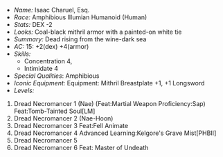 - *Name:* Isaac Charuel, Esq.
- *Race:* Amphibious Illumian Humanoid (Human)
- *Stats:* DEX -2
- *Looks:* Coal-black mithril armor with a painted-on white tie
- *Summary:* Dead rising from the wine-dark sea
- *AC:* 15: +2(dex) +4(armor)
- *Skills:*
  - Concentration 4,
  - Intimidate 4
- *Special Qualities*: Amphibious
- *Iconic Equipment:* Equipment: Mithril Breastplate +1, +1 Longsword
- *Levels:*
 1. Dread Necromancer 1 (Nae) (Feat:Martial Weapon Proficiency:Sap) Feat:Tomb-Tainted Soul[LM]
 2. Dread Necromancer 2 (Nae-Hoon)
 3. Dread Necromancer 3 Feat:Fell Animate
 4. Dread Necromancer 4 Advanced Learning:Kelgore's Grave Mist[PHBII]
 5. Dread Necromancer 5
 6. Dread Necromancer 6 Feat: Master of Undeath
